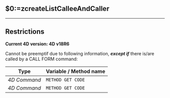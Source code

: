 ﻿## $0:=zcreateListCalleeAndCaller---## Restrictions**Current 4D version: 4D v18R6**Cannot be preemptif due to following information, ***except if*** there is/are called by a CALL FORM command:|Type|Variable / Method name||------|------||*4D Command*|`METHOD GET CODE`||*4D Command*|`METHOD GET CODE`|
